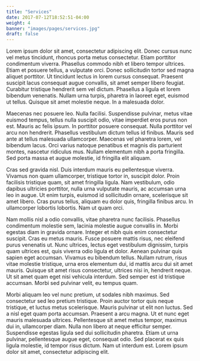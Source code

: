 ```yaml
---
title: "Services"
date: 2017-07-12T18:52:51-04:00
weight: 4
banner: "images/pages/services.jpg"
draft: false
---
```


Lorem ipsum dolor sit amet, consectetur adipiscing elit. Donec cursus nunc vel metus tincidunt, rhoncus porta metus consectetur. Etiam porttitor condimentum viverra. Phasellus commodo nibh et libero tempor ultrices. Etiam et posuere tellus, a vulputate orci. Donec sollicitudin tortor sed magna aliquet porttitor. Ut tincidunt lectus in lorem cursus consequat. Praesent suscipit lacus consequat augue convallis, sit amet semper libero feugiat. Curabitur tristique hendrerit sem vel dictum. Phasellus a ligula et lorem bibendum venenatis. Nullam urna turpis, pharetra in laoreet eget, euismod ut tellus. Quisque sit amet molestie neque. In a malesuada dolor.

Maecenas nec posuere leo. Nulla facilisi. Suspendisse pulvinar, metus vitae euismod tempus, tellus nulla suscipit odio, vitae imperdiet eros purus non est. Mauris ac felis ipsum. In porttitor posuere consequat. Nulla porttitor vel arcu non hendrerit. Phasellus vestibulum dictum tellus id finibus. Mauris sed ante at tellus malesuada ullamcorper. Maecenas vel pharetra lorem, vel bibendum lacus. Orci varius natoque penatibus et magnis dis parturient montes, nascetur ridiculus mus. Nullam elementum nibh a porta fringilla. Sed porta massa et augue molestie, id fringilla elit aliquam.

Cras sed gravida nisl. Duis interdum mauris eu pellentesque viverra. Vivamus non quam ullamcorper, tristique tortor in, suscipit dolor. Proin facilisis tristique quam, sit amet fringilla ligula. Nam vestibulum, odio dapibus ultricies porttitor, nulla urna vulputate mauris, ac accumsan urna leo in augue. Ut enim turpis, euismod id sollicitudin ornare, scelerisque sit amet libero. Cras purus tellus, aliquam eu dolor quis, fringilla finibus arcu. In ullamcorper lobortis lobortis. Nam ut quam orci.

Nam mollis nisl a odio convallis, vitae pharetra nunc facilisis. Phasellus condimentum molestie sem, lacinia molestie augue convallis in. Morbi egestas diam in gravida ornare. Integer et nibh quis enim consectetur suscipit. Cras eu metus mauris. Fusce posuere mattis risus, nec eleifend purus venenatis ut. Nunc ultrices, lectus eget vestibulum dignissim, turpis quam ultrices est, quis viverra odio ligula et dolor. Aenean pulvinar quis sapien eget accumsan. Vivamus eu bibendum tellus. Nullam rutrum, risus vitae molestie tristique, urna eros elementum dui, id mattis arcu dui sit amet mauris. Quisque sit amet risus consectetur, ultrices nisi in, hendrerit neque. Ut sit amet quam eget nisi vehicula interdum. Sed semper est id tristique accumsan. Morbi sed pulvinar velit, eu tempus quam.

Morbi aliquam leo vel nunc pretium, ut sodales nibh maximus. Sed consectetur sed leo pretium tristique. Proin auctor tortor quis neque tristique, et luctus metus scelerisque. Mauris pulvinar ut elit non luctus. Sed a nisl eget quam porta accumsan. Praesent a arcu magna. Ut et nunc eget mauris malesuada ultrices. Pellentesque sit amet metus tempor, maximus dui in, ullamcorper diam. Nulla non libero at neque efficitur semper. Suspendisse egestas ligula sed dui sollicitudin pharetra. Etiam ut urna pulvinar, pellentesque augue eget, consequat odio. Sed placerat ex quis ligula molestie, id tempor risus dictum. Nam ut interdum est. Lorem ipsum dolor sit amet, consectetur adipiscing elit.